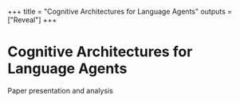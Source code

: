 +++
title = "Cognitive Architectures for Language Agents"
outputs = ["Reveal"]
+++

# Cognitive Architectures for Language Agents

Paper presentation and analysis 

